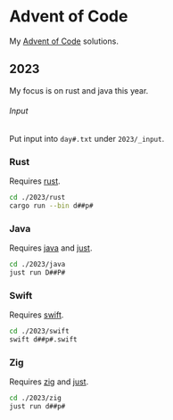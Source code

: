 # Advent of Code

My [Advent of Code](https://adventofcode.com/) solutions.

## 2023

My focus is on rust and java this year.

###### Input

Put input into ```day#.txt``` under ```2023/_input```.

### Rust

Requires [rust](https://www.rust-lang.org/tools/install).

```bash
cd ./2023/rust
cargo run --bin d##p#
```

### Java

Requires [java](https://adoptium.net/temurin/releases/) 
and [just](https://github.com/casey/just).

```bash
cd ./2023/java
just run D##P#
```

### Swift

Requires [swift](https://www.swift.org/install/).

```bash
cd ./2023/swift
swift d##p#.swift
```

### Zig

Requires [zig](https://ziglang.org/download/) 
and [just](https://github.com/casey/just).

```bash
cd ./2023/zig
just run d##p#
```
